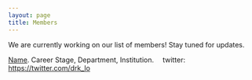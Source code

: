 ```yaml
---
layout: page
title: Members
---
```


We are currently working on our list of members! Stay tuned for updates.

[Name](https://sites.google.com/site/katielotterhos/home). Career Stage, Department, Institution. [<img src="https://www.google.com/url?sa=i&rct=j&q=&esrc=s&source=images&cd=&cad=rja&uact=8&ved=2ahUKEwjDsoeX8OfdAhUjZN8KHZPUCsEQjRx6BAgBEAU&url=https%3A%2F%2Fgithub.com%2Flogos&psig=AOvVaw2t_ri7ILf8_oPcNDcRKsNh&ust=1538573797508415" height=10 width=10>](http://github.com/drk-lo)
    twitter: https://twitter.com/drk_lo

